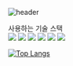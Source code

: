 ![header](https://capsule-render.vercel.app/api?type=waving&color=gradient&height=300&section=header&text=Backend-Developer&fontSize=80)



사용하는 기술 스택
<br>
<img src="https://img.shields.io/badge/JAVA-007396?style=square&logo=java&logoColor=white">
<img src="https://img.shields.io/badge/MySQL-4479A1?style=flat&logo=MySQL&logoColor=white">
<img src="https://img.shields.io/badge/SpringBoot-6DB33F?style=flat&logo=SpringBoot&logoColor=white">
<img src="https://img.shields.io/badge/HTML5-E34F26?style=flat&logo=HTML5&logoColor=white">
<img src="https://img.shields.io/badge/CSS3-1572B6?style=flat&logo=CSS3&logoColor=white">
<img src="https://img.shields.io/badge/JavaScript-F7DF1E?style=flat&logo=JavaScript&logoColor=white">

[![Top Langs](https://github-readme-stats.vercel.app/api/top-langs/?username=kirito2056&layout=compact)](https://github.com/kirito2056/github-readme-stats)
